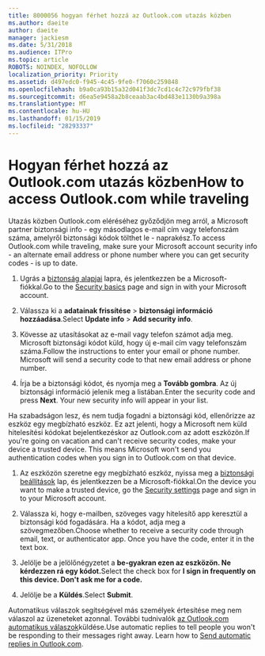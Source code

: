 ```yaml
---
title: 8000056 hogyan férhet hozzá az Outlook.com utazás közben
ms.author: daeite
author: daeite
manager: jackiesm
ms.date: 5/31/2018
ms.audience: ITPro
ms.topic: article
ROBOTS: NOINDEX, NOFOLLOW
localization_priority: Priority
ms.assetid: d497edc0-f945-4c45-9fe0-f7060c259848
ms.openlocfilehash: b9a0ca93b15a32d041f3dc7cd1c4c72c979fbf38
ms.sourcegitcommit: d6ea5e9458a2b8ceaab3ac4bd483e1130b9a398a
ms.translationtype: MT
ms.contentlocale: hu-HU
ms.lasthandoff: 01/15/2019
ms.locfileid: "28293337"
---
```

# <a name="how-to-access-outlookcom-while-traveling"></a><span data-ttu-id="99e62-102">Hogyan férhet hozzá az Outlook.com utazás közben</span><span class="sxs-lookup"><span data-stu-id="99e62-102">How to access Outlook.com while traveling</span></span>

<span data-ttu-id="99e62-103">Utazás közben Outlook.com eléréséhez győződjön meg arról, a Microsoft partner biztonsági info - egy másodlagos e-mail cím vagy telefonszám száma, amelyről biztonsági kódok tölthet le - naprakész.</span><span class="sxs-lookup"><span data-stu-id="99e62-103">To access Outlook.com while traveling, make sure your Microsoft account security info - an alternate email address or phone number where you can get security codes - is up to date.</span></span>
  
1. <span data-ttu-id="99e62-104">Ugrás a [biztonság alapjai](https://go.microsoft.com/fwlink/p/?linkid=842325) lapra, és jelentkezzen be a Microsoft-fiókkal.</span><span class="sxs-lookup"><span data-stu-id="99e62-104">Go to the [Security basics](https://go.microsoft.com/fwlink/p/?linkid=842325) page and sign in with your Microsoft account.</span></span> 
    
2. <span data-ttu-id="99e62-105">Válassza ki a **adatainak frissítése** \> **biztonsági információ hozzáadása**.</span><span class="sxs-lookup"><span data-stu-id="99e62-105">Select **Update info** \> **Add security info**.</span></span> 
    
3. <span data-ttu-id="99e62-p101">Kövesse az utasításokat az e-mail vagy telefon számot adja meg. Microsoft biztonsági kódot küld, hogy új e-mail cím vagy telefonszám száma.</span><span class="sxs-lookup"><span data-stu-id="99e62-p101">Follow the instructions to enter your email or phone number. Microsoft will send a security code to that new email address or phone number.</span></span>
    
4. <span data-ttu-id="99e62-p102">Írja be a biztonsági kódot, és nyomja meg a **Tovább gombra**. Az új biztonsági információ jelenik meg a listában.</span><span class="sxs-lookup"><span data-stu-id="99e62-p102">Enter the security code and press **Next**. Your new security info will appear in your list.</span></span> 
    
<span data-ttu-id="99e62-p103">Ha szabadságon lesz, és nem tudja fogadni a biztonsági kód, ellenőrizze az eszköz egy megbízható eszköz. Ez azt jelenti, hogy a Microsoft nem küld hitelesítési kódokat bejelentkezéskor az Outlook.com az adott eszközön.</span><span class="sxs-lookup"><span data-stu-id="99e62-p103">If you're going on vacation and can't receive security codes, make your device a trusted device. This means Microsoft won't send you authentication codes when you sign in to Outlook.com on that device.</span></span>
  
1. <span data-ttu-id="99e62-112">Az eszközön szeretne egy megbízható eszköz, nyissa meg a [biztonsági beállítások](https://go.microsoft.com/fwlink/p/?linkid=2002000&amp;clcid=0x409) lap, és jelentkezzen be a Microsoft-fiókkal.</span><span class="sxs-lookup"><span data-stu-id="99e62-112">On the device you want to make a trusted device, go the [Security settings](https://go.microsoft.com/fwlink/p/?linkid=2002000&amp;clcid=0x409) page and sign in to your Microsoft account.</span></span> 
    
2. <span data-ttu-id="99e62-p104">Válassza ki, hogy e-mailben, szöveges vagy hitelesítő app keresztül a biztonsági kód fogadására. Ha a kódot, adja meg a szövegmezőben.</span><span class="sxs-lookup"><span data-stu-id="99e62-p104">Choose whether to receive a security code through email, text, or authenticator app. Once you have the code, enter it in the text box.</span></span>
    
3. <span data-ttu-id="99e62-115">Jelölje be a jelölőnégyzetet a **be-gyakran ezen az eszközön. Ne kérdezzen rá egy kódot.**</span><span class="sxs-lookup"><span data-stu-id="99e62-115">Select the check box for **I sign in frequently on this device. Don't ask me for a code.**</span></span>
    
4. <span data-ttu-id="99e62-116">Jelölje be a **Küldés**.</span><span class="sxs-lookup"><span data-stu-id="99e62-116">Select **Submit**.</span></span> 
    
<span data-ttu-id="99e62-p105">Automatikus válaszok segítségével más személyek értesítése meg nem válaszol az üzeneteket azonnal. További tudnivalók [az Outlook.com automatikus válaszok](https://go.microsoft.com/fwlink/p/?linkid=2002100&amp;clcid=0x409)küldése.</span><span class="sxs-lookup"><span data-stu-id="99e62-p105">Use automatic replies to tell people you won't be responding to their messages right away. Learn how to [Send automatic replies in Outlook.com](https://go.microsoft.com/fwlink/p/?linkid=2002100&amp;clcid=0x409).</span></span>
  

